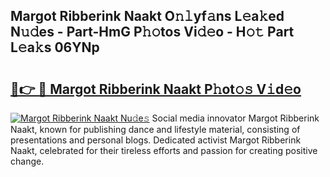 ## Margot Ribberink Naakt O𝚗𝚕yf𝚊ns L𝚎a𝚔ed N𝚞𝚍es - Part-HmG P𝚑𝚘tos Vi𝚍𝚎o - H𝚘𝚝 Part L𝚎a𝚔s 06YNp

# <h2><a href="http://kfddyjc.oniu.top/?m=Margot+Ribberink+Naakt">🔗👉 🔴 Margot Ribberink Naakt P𝚑ot𝚘𝚜 V𝚒d𝚎o</a></h2>

[![Margot Ribberink Naakt Nu𝚍e𝚜](https://i.imgur.com/0qMVB7G.gif)](http://kfddyjc.oniu.top/?m=Margot+Ribberink+Naakt)
Social media innovator Margot Ribberink Naakt, known for publishing dance and lifestyle material, consisting of presentations and personal blogs. Dedicated activist Margot Ribberink Naakt, celebrated for their tireless efforts and passion for creating positive change.  
